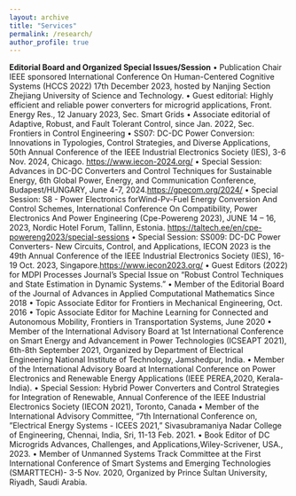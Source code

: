 ```yaml
---
layout: archive
title: "Services"
permalink: /research/
author_profile: true
---
```


**Editorial Board and Organized Special Issues/Session**
• Publication Chair IEEE sponsored International Conference On Human-Centered Cognitive Systems (HCCS 2022)
17th December 2023, hosted by Nanjing Section Zhejiang University of Science and Technology.
• Guest editorial: Highly efficient and reliable power converters for microgrid applications, Front. Energy Res., 12
January 2023, Sec. Smart Grids
• Associate editorial of Adaptive, Robust, and Fault Tolerant Control, since Jan. 2022, Sec. Frontiers in Control
Engineering
• SS07: DC-DC Power Conversion: Innovations in Typologies, Control Strategies, and Diverse Applications, 50th
Annual Conference of the IEEE Industrial Electronics Society (IES), 3-6 Nov. 2024, Chicago.
https://www.iecon-2024.org/
• Special Session: Advances in DC-DC Converters and Control Techniques for Sustainable Energy, 6th Global Power,
Energy, and Communication Conference, Budapest/HUNGARY, June 4-7, 2024.https://gpecom.org/2024/
• Special Session: S8 - Power Electronics forWind-Pv-Fuel Energy Conversion And Control Schemes, International
Conference On Compatibility, Power Electronics And Power Engineering (Cpe-Powereng 2023), JUNE 14 – 16,
2023, Nordic Hotel Forum, Tallinn, Estonia. https://taltech.ee/en/cpe-powereng2023/special-sessions
• Special Session: SS009: DC-DC Power Converters- New Circuits, Control, and Applications, IECON 2023 is the
49th Annual Conference of the IEEE Industrial Electronics Society (IES), 16-19 Oct. 2023,
Singapore.https://www.iecon2023.org/
• Guest Editors (2022) for MDPI Processes Journal’s Special Issue on “Robust Control Techniques and State
Estimation in Dynamic Systems.”
• Member of the Editorial Board of the Journal of Advances in Applied Computational Mathematics Since 2018
• Topic Associate Editor for Frontiers in Mechanical Engineering, Oct. 2016
• Topic Associate Editor for Machine Learning for Connected and Autonomous Mobility, Frontiers in Transportation
Systems, June 2020
• Member of the International Advisory Board at 1st International Conference on Smart Energy and Advancement in
Power Technologies (ICSEAPT 2021), 6th-8th September 2021, Organized by Department of Electrical Engineering
National Institute of Technology, Jamshedpur, India.
• Member of the International Advisory Board at International Conference on Power Electronics and Renewable
Energy Applications (IEEE PEREA,2020, Kerala-India).
• Special Session: Hybrid Power Converters and Control Strategies for Integration of Renewable, Annual Conference
of the IEEE Industrial Electronics Society (IECON 2021), Toronto, Canada
• Member of the International Advisory Committee, “7th International Conference on, ”Electrical Energy Systems -
ICEES 2021,” Sivasubramaniya Nadar College of Engineering, Chennai, India, Sri, 11-13 Feb. 2021.
• Book Editor of DC Microgrids Advances, Challenges, and Applications,Wiley-Scrivener, USA., 2023.
• Member of Unmanned Systems Track Committee at the First International Conference of Smart Systems and
Emerging Technologies (SMARTTECH)- 3-5 Nov. 2020, Organized by Prince Sultan University, Riyadh, Saudi Arabia.
